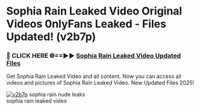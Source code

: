 # Sophia Rain Leaked Video Original Videos 0nlyFans Leaked - Files Updated! (v2b7p)

<h3>🔴 CLICK HERE 🌐==►► <a href="https://tinyurl.com/3hn5wdd3" rel="nofollow">Sophia Rain Leaked Video Updated Files</a></h3>

Get Sophia Rain Leaked Video and all content. Now you can access all videos and pictures of Sophia Rain Leaked Video. New Updated Files 2025!

[![v2b7p](https://i.imgur.com/4HnBqBT.gif)](https://tinyurl.com/3hn5wdd3)
sophia rain nude leaks<br>
sophia rain leaked video